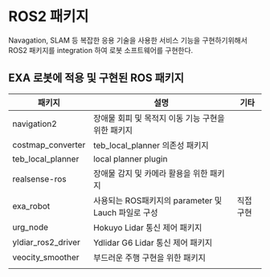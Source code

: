 ROS2 패키지
====

Navagation, SLAM 등 복잡한 응용 기술을 사용한 서비스 기능을 구현하기위해서
ROS2 패키지를 integration 하여 로봇 소프트웨어를 구현한다.

EXA 로봇에 적용 및 구현된 ROS 패키지
------

| 패키지             | 설명                                                | 기타      |
| ------------------ | --------------------------------------------------- | --------- |
| navigation2        | 장애물 회피 및 목적지 이동 기능 구현을 위한 패키지  |           |
| costmap_converter  | teb_local_planner 의존성 패키지                     |           |
| teb_local_planner  | local planner plugin                                |           |
| realsense-ros      | 장애물 감지 및 카메라 활용을 위한 패키지            |           |
| exa_robot          | 사용되는 ROS패키지의 parameter 및 Lauch 파일로 구성 | 직접 구현 |
| urg_node           | Hokuyo Lidar 통신 제어 패키지                       |           |
| yldiar_ros2_driver | Ydlidar G6 Lidar 통신 제어 패키지                   |           |
| veocity_smoother   | 부드러운 주행 구현을 위한 패키지                    |           |
|                    |                                                     |           |
